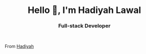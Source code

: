 <h1 align="center"> Hello 👋, I'm Hadiyah Lawal</h1>

<h3 align="center">  Full-stack Developer </h3> <br>


<!--
**HadiyahL/HadiyahL** is a ✨ _special_ ✨ repository because its `README.md` (this file) appears on your GitHub profile.

Here are some ideas to get you started:

- 🔭 I’m currently working on ...
- 🌱 I’m currently learning ...
- 👯 I’m looking to collaborate on ...
- 🤔 I’m looking for help with ...
- 💬 Ask me about ...
- 📫 How to reach me: ...
- 😄 Pronouns: ...
- ⚡ Fun fact: ...
-->


<!--![Hadiyah's github stats](https://github-readme-stats.vercel.app/api?username=HadiyahL&show_icons=true&theme=dark) -->

From [Hadiyah](https://github.com/HadiyahL)
